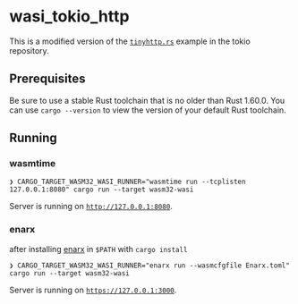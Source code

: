 # wasi_tokio_http

This is a modified version of the
[`tinyhttp.rs`](https://github.com/tokio-rs/tokio/blob/5288e1e144d33ace0070325b16029523b1db0ffe/examples/tinyhttp.rs)
example in the tokio repository.

## Prerequisites

Be sure to use a stable Rust toolchain that is no older than Rust 1.60.0. You can use `cargo --version` to view the version of your default Rust toolchain.

## Running

### wasmtime

```console
❯ CARGO_TARGET_WASM32_WASI_RUNNER="wasmtime run --tcplisten 127.0.0.1:8080" cargo run --target wasm32-wasi  
```

Server is running on [`http://127.0.0.1:8080`](http://127.0.0.1:8080).

### enarx

after installing [enarx](https://github.com/enarx/enarx/) in `$PATH` with `cargo install`

```console
❯ CARGO_TARGET_WASM32_WASI_RUNNER="enarx run --wasmcfgfile Enarx.toml" cargo run --target wasm32-wasi 
```

Server is running on [`https://127.0.0.1:3000`](https://127.0.0.1:3000).
